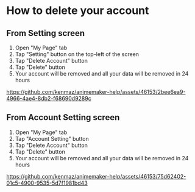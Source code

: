 # How to delete your account

## From Setting screen
1. Open "My Page" tab
2. Tap "Setting" button on the top-left of the screen
3. Tap "Delete Account" button
4. Tap "Delete" button
5. Your account will be removed and all your data will be removed in 24 hours

https://github.com/kenmaz/animemaker-help/assets/46153/2bee6ea9-4966-4ae4-8db2-f68690d9289c

## From Account Setting screen
1. Open "My Page" tab
2. Tap "Account Setting" button
3. Tap "Delete Account" button
4. Tap "Delete" button
5. Your account will be removed and all your data will be removed in 24 hours

https://github.com/kenmaz/animemaker-help/assets/46153/75d62402-01c5-4900-9535-5d7f1981bd43
